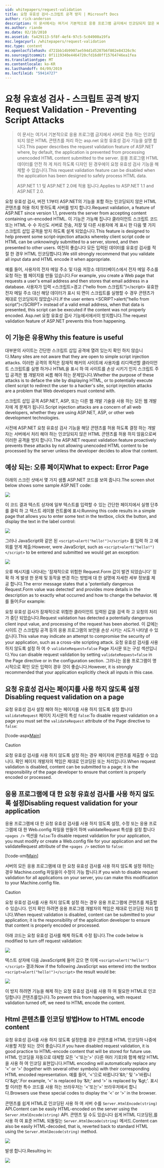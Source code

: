 ```yaml
---
uid: whitepapers/request-validation
title: 요청 유효성 검사-스크립트 공격 방지 | Microsoft Docs
author: rick-anderson
description: 이 문서에서는 여기서 기본적으로 응용 프로그램 금지에서 인코딩되지 않은 HTML 콘텐츠 submitt 처리 하는 asp.net 요청 유효성 검사 기능을 설명 하는 중...
ms.author: riande
ms.date: 02/10/2010
ms.assetid: fa429113-5f8f-4ef4-97c5-5c04900a19fa
msc.legacyurl: /whitepapers/request-validation
msc.type: content
ms.openlocfilehash: d721bb14b9907ae594d1d5207b6f802e84326c9c
ms.sourcegitcommit: 0f1119340e4464720cfd16d0ff15764746ea1fea
ms.translationtype: MT
ms.contentlocale: ko-KR
ms.lasthandoff: 04/09/2019
ms.locfileid: "59414727"
---
```

# <a name="request-validation---preventing-script-attacks"></a><span data-ttu-id="977d0-103">요청 유효성 검사 - 스크립트 공격 방지</span><span class="sxs-lookup"><span data-stu-id="977d0-103">Request Validation - Preventing Script Attacks</span></span>

> <span data-ttu-id="977d0-104">이 문서는 여기서 기본적으로 응용 프로그램 금지에서 서버로 전송 하는 인코딩되지 않은 HTML 콘텐츠를 처리 하는 asp.net 요청 유효성 검사 기능을 설명 합니다.</span><span class="sxs-lookup"><span data-stu-id="977d0-104">This paper describes the request validation feature of ASP.NET where, by default, the application is prevented from processing unencoded HTML content submitted to the server.</span></span> <span data-ttu-id="977d0-105">응용 프로그램 HTML 데이터를 안전 하 게 처리 하도록 디자인 된 경우에이 요청 유효성 검사 기능을 해제할 수 있습니다.</span><span class="sxs-lookup"><span data-stu-id="977d0-105">This request validation feature can be disabled when the application has been designed to safely process HTML data.</span></span>
> 
> <span data-ttu-id="977d0-106">ASP.NET 1.1 및 ASP.NET 2.0에 적용 됩니다.</span><span class="sxs-lookup"><span data-stu-id="977d0-106">Applies to ASP.NET 1.1 and ASP.NET 2.0.</span></span>


<span data-ttu-id="977d0-107">요청 유효성 검사, 버전 1.1부터 ASP.NET의 기능을 포함 하는 인코딩되지 않은 HTML 콘텐츠를 허용 하지 못하도록 서버를 방지 합니다.</span><span class="sxs-lookup"><span data-stu-id="977d0-107">Request validation, a feature of ASP.NET since version 1.1, prevents the server from accepting content containing un-encoded HTML.</span></span> <span data-ttu-id="977d0-108">이 기능은 가능해 집니다 클라이언트 스크립트 코드 또는 HTML 수 수 자신도 서버로 전송, 저장 및 다른 사용자에 게 표시 한 다음 몇 가지 스크립트 삽입 공격을 방지 하도록 설계 되었습니다.</span><span class="sxs-lookup"><span data-stu-id="977d0-108">This feature is designed to help prevent some script-injection attacks whereby client script code or HTML can be unknowingly submitted to a server, stored, and then presented to other users.</span></span> <span data-ttu-id="977d0-109">여전히 좋습니다 모든 입력된 데이터를 유효성 검사를 적절 한 경우 HTML 인코딩합니다.</span><span class="sxs-lookup"><span data-stu-id="977d0-109">We still strongly recommend that you validate all input data and HTML encode it when appropriate.</span></span>

<span data-ttu-id="977d0-110">예를 들어, 사용자의 전자 메일 주소 및 다음 저장소 데이터베이스에서 전자 메일 주소를 요청 하는 웹 페이지를 만들 있습니다.</span><span class="sxs-lookup"><span data-stu-id="977d0-110">For example, you create a Web page that requests a user's email address and then stores that email address in a database.</span></span> <span data-ttu-id="977d0-111">사용자가 입력 &lt;스크립트&gt;경고 ("hello from 스크립트")&lt;/script&gt; 유효한 전자 메일 주소 대신 해당 데이터가 표시 되 면이 스크립트를 실행할 수 경우 콘텐츠가 제대로 인코딩되지 않았습니다.</span><span class="sxs-lookup"><span data-stu-id="977d0-111">If the user enters &lt;SCRIPT&gt;alert("hello from script")&lt;/SCRIPT&gt; instead of a valid email address, when that data is presented, this script can be executed if the content was not properly encoded.</span></span> <span data-ttu-id="977d0-112">Asp.net 요청 유효성 검사 기능에서에서이 방지합니다.</span><span class="sxs-lookup"><span data-stu-id="977d0-112">The request validation feature of ASP.NET prevents this from happening.</span></span>

## <a name="why-this-feature-is-useful"></a><span data-ttu-id="977d0-113">이 기능은 유용</span><span class="sxs-lookup"><span data-stu-id="977d0-113">Why this feature is useful</span></span>

<span data-ttu-id="977d0-114">대부분의 사이트는 간단한 스크립트 삽입 공격에 열려 있는지 확인 하지 않습니다.</span><span class="sxs-lookup"><span data-stu-id="977d0-114">Many sites are not aware that they are open to simple script injection attacks.</span></span> <span data-ttu-id="977d0-115">이러한 공격의 목적은 잠재적 해커의 사이트에 사용자를 리디렉션할 클라이언트 스크립트를 실행 하거나 HTML을 표시 하 여 사이트를 손상 시키기 인지 스크립트 주입 공격은 웹 개발자와 씨름 해야 하는 문제입니다.</span><span class="sxs-lookup"><span data-stu-id="977d0-115">Whether the purpose of these attacks is to deface the site by displaying HTML, or to potentially execute client script to redirect the user to a hacker's site, script injection attacks are a problem that Web developers must contend with.</span></span>

<span data-ttu-id="977d0-116">스크립트 삽입 공격 ASP.NET, ASP, 또는 다른 웹 개발 기술을 사용 하는 모든 웹 개발자에 게 문제가 됩니다.</span><span class="sxs-lookup"><span data-stu-id="977d0-116">Script injection attacks are a concern of all web developers, whether they are using ASP.NET, ASP, or other web development technologies.</span></span>

<span data-ttu-id="977d0-117">사전에 ASP.NET 요청 유효성 검사 기능을 해당 콘텐츠를 허용 하도록 결정 하는 개발자는 서버에서 처리 해야 하는 인코딩되지 않은 HTML 콘텐츠를 허용 하지 않음으로써 이러한 공격을 방지 합니다.</span><span class="sxs-lookup"><span data-stu-id="977d0-117">The ASP.NET request validation feature proactively prevents these attacks by not allowing unencoded HTML content to be processed by the server unless the developer decides to allow that content.</span></span>

## <a name="what-to-expect-error-page"></a><span data-ttu-id="977d0-118">예상 되는: 오류 페이지</span><span class="sxs-lookup"><span data-stu-id="977d0-118">What to expect: Error Page</span></span>

<span data-ttu-id="977d0-119">아래의 스크린 샷에서 몇 가지 샘플 ASP.NET 코드를 보여 줍니다.</span><span class="sxs-lookup"><span data-stu-id="977d0-119">The screen shot below shows some sample ASP.NET code:</span></span>

![](request-validation/_static/image1.png)

<span data-ttu-id="977d0-120">이 코드 결과 텍스트 상자에 일부 텍스트를 입력할 수 있는 간단한 페이지에서 실행 단추를 클릭 하 고 텍스트 레이블 컨트롤에 표시:</span><span class="sxs-lookup"><span data-stu-id="977d0-120">Running this code results in a simple page that allows you to enter some text in the textbox, click the button, and display the text in the label control:</span></span>

![](request-validation/_static/image2.png)

<span data-ttu-id="977d0-121">그러나 JavaScript와 같은 된 `<script>alert("hello!")</script>` 를 입력 하 고 예외를 얻게 제출:</span><span class="sxs-lookup"><span data-stu-id="977d0-121">However, were JavaScript, such as `<script>alert("hello!")</script>` to be entered and submitted we would get an exception:</span></span>

![](request-validation/_static/image3.png)

<span data-ttu-id="977d0-122">오류 메시지를 나타내는 '잠재적으로 위험한 Request.Form 값이 발견 되었습니다' 정확 하 게 발생 한 문제 및 동작을 변경 하는 방법에 대 한 설명에 자세한 세부 정보를 제공 합니다.</span><span class="sxs-lookup"><span data-stu-id="977d0-122">The error message states that a 'potentially dangerous Request.Form value was detected' and provides more details in the description as to exactly what occurred and how to change the behavior.</span></span> <span data-ttu-id="977d0-123">예를 들어:</span><span class="sxs-lookup"><span data-stu-id="977d0-123">For example:</span></span>

<span data-ttu-id="977d0-124">요청 유효성 검사가 잠재적으로 위험한 클라이언트 입력된 값을 검색 하 고 요청의 처리가 중단 되었습니다.</span><span class="sxs-lookup"><span data-stu-id="977d0-124">Request validation has detected a potentially dangerous client input value, and processing of the request has been aborted.</span></span> <span data-ttu-id="977d0-125">이 값에는 사이트 간 스크립팅 공격 등의 응용 프로그램의 보안을 손상 시키는 시도가 나타낼 수 있습니다.</span><span class="sxs-lookup"><span data-stu-id="977d0-125">This value may indicate an attempt to compromise the security of your application, such as a cross-site scripting attack.</span></span> <span data-ttu-id="977d0-126">요청 유효성 검사를 사용 하지 않도록 설정 하 여 수 `validateRequest=false` Page 지시문 또는 구성 섹션입니다.</span><span class="sxs-lookup"><span data-stu-id="977d0-126">You can disable request validation by setting `validateRequest=false` in the Page directive or in the configuration section.</span></span> <span data-ttu-id="977d0-127">그러나는 응용 프로그램이 명시적으로 확인 모든 입력이 경우 것이 좋습니다.</span><span class="sxs-lookup"><span data-stu-id="977d0-127">However, it is strongly recommended that your application explicitly check all inputs in this case.</span></span>

## <a name="disabling-request-validation-on-a-page"></a><span data-ttu-id="977d0-128">요청 유효성 검사는 페이지를 사용 하지 않도록 설정</span><span class="sxs-lookup"><span data-stu-id="977d0-128">Disabling request validation on a page</span></span>

<span data-ttu-id="977d0-129">요청 유효성 검사 설정 해야 하는 페이지를 사용 하지 않도록 설정 합니다 `validateRequest` 페이지 지시문의 특성 `false`:</span><span class="sxs-lookup"><span data-stu-id="977d0-129">To disable request validation on a page you must set the `validateRequest` attribute of the Page directive to `false`:</span></span>

[!code-aspx[Main](request-validation/samples/sample1.aspx)]

> [!CAUTION]
> <span data-ttu-id="977d0-130">요청 유효성 검사를 사용 하지 않도록 설정 하는 경우 페이지에 콘텐츠를 제출할 수 있습니다. 확인 페이지 개발자의 책임은 제대로 인코딩된 또는 처리입니다.</span><span class="sxs-lookup"><span data-stu-id="977d0-130">When request validation is disabled, content can be submitted to a page; it is the responsibility of the page developer to ensure that content is properly encoded or processed.</span></span>

## <a name="disabling-request-validation-for-your-application"></a><span data-ttu-id="977d0-131">응용 프로그램에 대 한 요청 유효성 검사를 사용 하지 않도록 설정</span><span class="sxs-lookup"><span data-stu-id="977d0-131">Disabling request validation for your application</span></span>

<span data-ttu-id="977d0-132">응용 프로그램에 대 한 요청 유효성 검사를 사용 하지 않도록 설정, 수정 또는 응용 프로그램에 대 한 Web.config 파일을 만들어 하며 validateRequest 특성을 설정 합니다 `<pages />` 섹션을 `false`:</span><span class="sxs-lookup"><span data-stu-id="977d0-132">To disable request validation for your application, you must modify or create a Web.config file for your application and set the validateRequest attribute of the `<pages />` section to `false`:</span></span>

[!code-xml[Main](request-validation/samples/sample2.xml)]

<span data-ttu-id="977d0-133">서버의 모든 응용 프로그램에 대 한 요청 유효성 검사를 사용 하지 않도록 설정 하려는 경우 Machine.config 파일을이 수정이 가능 합니다.</span><span class="sxs-lookup"><span data-stu-id="977d0-133">If you wish to disable request validation for all applications on your server, you can make this modification to your Machine.config file.</span></span>

> [!CAUTION]
> <span data-ttu-id="977d0-134">요청 유효성 검사를 사용 하지 않도록 설정 하는 경우 응용 프로그램에 콘텐츠를 제출할 수 있습니다. 인지 확인 하려면 응용 프로그램 개발자의 책임은 제대로 인코딩된 처리 합니다.</span><span class="sxs-lookup"><span data-stu-id="977d0-134">When request validation is disabled, content can be submitted to your application; it is the responsibility of the application developer to ensure that content is properly encoded or processed.</span></span>

<span data-ttu-id="977d0-135">아래 코드는 요청 유효성 검사를 해제 하도록 수정 됩니다.</span><span class="sxs-lookup"><span data-stu-id="977d0-135">The code below is modified to turn off request validation:</span></span>

![](request-validation/_static/image4.png)

<span data-ttu-id="977d0-136">텍스트 상자에 다음 JavaScript에 들어 갔으 면 이제 `<script>alert("hello!")</script>` 결과:</span><span class="sxs-lookup"><span data-stu-id="977d0-136">Now if the following JavaScript was entered into the textbox `<script>alert("hello!")</script>` the result would be:</span></span>

![](request-validation/_static/image5.png)

<span data-ttu-id="977d0-137">이 방지 하려면 기능을 해제 하는 요청 유효성 검사를 사용 하 여 필요한 HTML로 인코딩합니다 콘텐츠를입니다.</span><span class="sxs-lookup"><span data-stu-id="977d0-137">To prevent this from happening, with request validation turned off, we need to HTML encode the content.</span></span>

## <a name="how-to-html-encode-content"></a><span data-ttu-id="977d0-138">Html 콘텐츠를 인코딩 방법</span><span class="sxs-lookup"><span data-stu-id="977d0-138">How to HTML encode content</span></span>

<span data-ttu-id="977d0-139">요청 유효성 검사를 사용 하지 않도록 설정한를 경우 콘텐츠를 HTML 인코딩하 나중에 사용할 저장 되는 것이 좋습니다.</span><span class="sxs-lookup"><span data-stu-id="977d0-139">If you have disabled request validation, it is good practice to HTML-encode content that will be stored for future use.</span></span> <span data-ttu-id="977d0-140">HTML 인코딩을 자동으로 대체할 모든 '&lt;'또는'&gt;' (다른 여러 기호)와 함께 해당 HTML을 사용 하 여 인코딩 표현입니다.</span><span class="sxs-lookup"><span data-stu-id="977d0-140">HTML encoding will automatically replace any ‘&lt;' or ‘&gt;' (together with several other symbols) with their corresponding HTML encoded representation.</span></span> <span data-ttu-id="977d0-141">예를 들어, '&lt;'으로 바뀝니다'&amp;lt;' 및 '&gt;'바뀝니다'&amp;gt;'.</span><span class="sxs-lookup"><span data-stu-id="977d0-141">For example, ‘&lt;' is replaced by ‘&amp;lt;' and ‘&gt;' is replaced by ‘&amp;gt;'.</span></span> <span data-ttu-id="977d0-142">표시할 이러한 특수 코드를 사용 하는 브라우저는 '&lt;'또는'&gt;' 브라우저에서 합니다.</span><span class="sxs-lookup"><span data-stu-id="977d0-142">Browsers use these special codes to display the ‘&lt;' or ‘&gt;' in the browser.</span></span>

<span data-ttu-id="977d0-143">콘텐츠를 쉽게 HTML로 인코딩된 사용 하 여 서버 수를 `Server.HtmlEncode(string)` API.</span><span class="sxs-lookup"><span data-stu-id="977d0-143">Content can be easily HTML-encoded on the server using the `Server.HtmlEncode(string)` API.</span></span> <span data-ttu-id="977d0-144">콘텐츠 일 수도 있습니다 쉽게 HTML 디코딩된,를 사용 하 여 표준 HTML 되돌릴는 `Server.HtmlDecode(string)` 메서드.</span><span class="sxs-lookup"><span data-stu-id="977d0-144">Content can also be easily HTML-decoded, that is, reverted back to standard HTML using the `Server.HtmlDecode(string)` method.</span></span>

![](request-validation/_static/image6.png)

<span data-ttu-id="977d0-145">발생 합니다.</span><span class="sxs-lookup"><span data-stu-id="977d0-145">Resulting in:</span></span>

![](request-validation/_static/image7.png)
